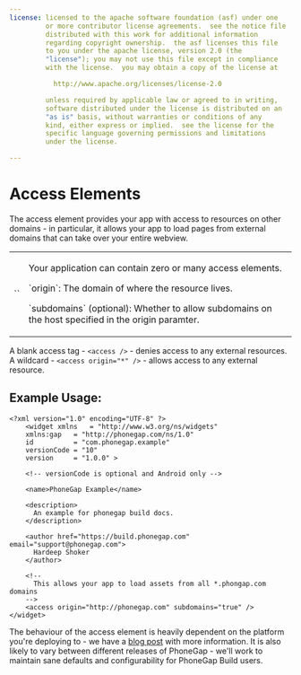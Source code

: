 ```yaml
---
license: licensed to the apache software foundation (asf) under one
         or more contributor license agreements.  see the notice file
         distributed with this work for additional information
         regarding copyright ownership.  the asf licenses this file
         to you under the apache license, version 2.0 (the
         "license"); you may not use this file except in compliance
         with the license.  you may obtain a copy of the license at

           http://www.apache.org/licenses/license-2.0

         unless required by applicable law or agreed to in writing,
         software distributed under the license is distributed on an
         "as is" basis, without warranties or conditions of any
         kind, either express or implied.  see the license for the
         specific language governing permissions and limitations
         under the license.

---
```


# Access Elements

The access element provides your app with access to resources
on other domains - in particular, it allows your app to load pages from
external domains that can take over your entire webview.

  <table class="table">
    <tr>
      <td>`<access>`</td>
      <td>
        <p>
          Your application can contain zero or many access elements.
        </p>
        <p>
          `origin`: The domain of where the resource lives.
        </p>
        <p>
          `subdomains` (optional): Whether to allow subdomains on the host
          specified in the origin paramter.
        </p>
      </td>
    </tr>
  </table>

<i class="glyphicon glyphicon-check"></i> A blank access tag - `<access />` -
denies access to any external resources. A wildcard - `<access origin="*" />` -
allows access to any external resource.

## Example Usage:

    <?xml version="1.0" encoding="UTF-8" ?>
        <widget xmlns   = "http://www.w3.org/ns/widgets"
        xmlns:gap   = "http://phonegap.com/ns/1.0"
        id          = "com.phonegap.example"
        versionCode = "10" 
        version     = "1.0.0" >

        <!-- versionCode is optional and Android only -->

        <name>PhoneGap Example</name>

        <description>
          An example for phonegap build docs. 
        </description>

        <author href="https://build.phonegap.com" email="support@phonegap.com">
          Hardeep Shoker 
        </author>

        <!--
          This allows your app to load assets from all *.phongap.com domains
        -->
        <access origin="http://phonegap.com" subdomains="true" />
    </widget>

<i class="glyphicon glyphicon-check"></i> The behaviour of the access element is
heavily dependent on the platform you're deploying to - we have a
[blog post](/blog/access-tags) with more information. It is also likely to vary
between different releases of PhoneGap - we'll work to maintain sane defaults
and configurability for PhoneGap Build users.
